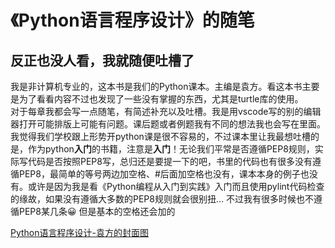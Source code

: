 # 《Python语言程序设计》的随笔
## 反正也没人看，我就随便吐槽了
  我是非计算机专业的，这本书是我们的Python课本。主编是袁方。看这本书主要是为了看看内容不过也发现了一些没有掌握的东西，尤其是turtle库的使用。  
  对于每章我都会写一点随笔，有简述补充以及吐槽。我是用vscode写的别的编辑器打开可能排版上可能有问题。课后题或者例题我有不同的想法我也会写在里面。  
  我觉得我们学校跟上形势开python课是很不容易的，不过课本里让我最想吐槽的是，作为python**入门**的书籍，注意是**入门**！无论我们平常是否遵循PEP8规则，实际写代码是否按照PEP8写，总归还是要提一下的吧，书里的代码也有很多没有遵循PEP8，最简单的等号两边加空格、#后面加空格也没有，课本本身的例子也没有。或许是因为我是看《Python编程从入门到实践》入门而且使用pylint代码检查的缘故，如果没有遵循大多数的PEP8规则就会很别扭...
  不过我有很多时候也不遵循PEP8某几条😀 但是基本的空格还会加的

  
  [Python语言程序设计-袁方的封面图](http://www.tup.tsinghua.edu.cn/upload/bigbookimg/080910-01.jpg)

